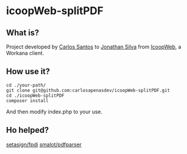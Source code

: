 # icoopWeb-splitPDF
## What is?
Project developed by [Carlos Santos](https://www.workana.com/freelancer/19a051845db8aa4fcbeb8b9ff6fa3e07) to [Jonathan Silva](https://www.workana.com/e/2f22d739dd3299e23b9796c74f4d3326) from [IcoopWeb](http://www.icoopweb.com.br/), a Workana client.

## How use it?
```
cd ./your-path/
git clone git@github.com:carlosapenasdev/icoopWeb-splitPDF.git
cd ./icoopWeb-splitPDF
composer install
```

And then modify index.php to your use.

## Ho helped?
[setasign/fpdi](https://packagist.org/packages/setasign/fpdi)
[smalot/pdfparser](https://packagist.org/packages/smalot/pdfparser)
